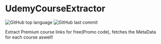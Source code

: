 # UdemyCourseExtractor
![GitHub top language](https://img.shields.io/github/languages/top/ashadnadeem/UdemyCourseExtractor?style=for-the-badge)
![GitHub last commit](https://img.shields.io/github/last-commit/ashadnadeem/UdemyCourseExtractor?style=for-the-badge)

Extract Premium course links for free(Promo code), fetches the MetaData for each course aswell!
